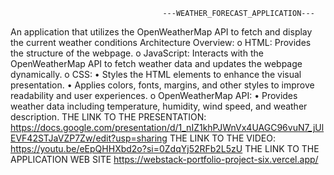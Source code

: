                                       ---WEATHER_FORECAST_APPLICATION---
An application that utilizes the OpenWeatherMap API to fetch and display the current weather conditions 
Architecture Overview:
      o	HTML: Provides the structure of the webpage.
      o	JavaScript: Interacts with the OpenWeatherMap API to fetch weather data and updates the webpage dynamically.
      o	CSS:
       •	Styles the HTML elements to enhance the visual presentation.
       •	Applies colors, fonts, margins, and other styles to improve readability and user experiences.
      o	OpenWeatherMap API:
       •	Provides weather data including temperature, humidity, wind speed, and weather description.
       THE LINK TO THE PRESENTATION: https://docs.google.com/presentation/d/1_nIZ1khPJWnVx4UAGC96vuN7_jUlEVF42STJaVZP7Zw/edit?usp=sharing
       THE LINK TO THE VIDEO: https://youtu.be/eEpQHHXbd2o?si=0ZdqYj52RFb2L5zU
       THE LINK TO THE APPLICATION WEB SITE https://webstack-portfolio-project-six.vercel.app/
       



